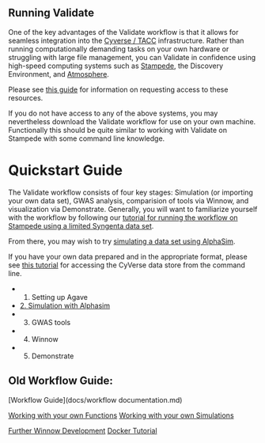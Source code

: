 ## Running Validate

One of the key advantages of the Validate workflow is that it allows for seamless integration into the [Cyverse / TACC](docs/IntrotoCyVerse.md) infrastructure. Rather than running computationally demanding tasks on your own hardware or struggling with large file management, you can Validate in confidence using high-speed computing systems such as [Stampede](docs/Stampede-guide.md), the Discovery Environment, and [Atmosphere](docs/ValidateonAtmosphere.md).

Please see [this guide](docs/Account-setup.md) for information on requesting access to these resources.

If you do not have access to any of the above systems, you may nevertheless download the Validate workflow for use on your own machine. Functionally this should be quite similar to working with Validate on Stampede with some command line knowledge.

# Quickstart Guide

The Validate workflow consists of four key stages: Simulation (or importing your own data set), GWAS analysis, comparision of tools via Winnow, and visualization via Demonstrate. Generally, you will want to familiarize yourself with the workflow by following our [tutorial for running the workflow on Stampede using a limited Syngenta data set](docs/syngenta_stampede.md).

From there, you may wish to try [simulating a data set using AlphaSim](docs/alphasim.md).

If you have your own data prepared and in the appropriate format, please see [this tutorial](docs/datastore.md) for accessing the CyVerse data store from the command line.

* 1. Setting up Agave
* [2. Simulation with Alphasim](docs/alphasim.md)
* 3. GWAS tools
* 4. Winnow
* 5. Demonstrate

## Old Workflow Guide:

[Workflow Guide](docs/workflow documentation.md) 

[Working with your own Functions](docs/Yourfunctions.md)
[Working with your own Simulations](docs/Yoursims.md)

[Further Winnow Development](docs/Winnowdevelop.md)
[Docker Tutorial](docs/docker_info/Docker_Tutorial.md)


